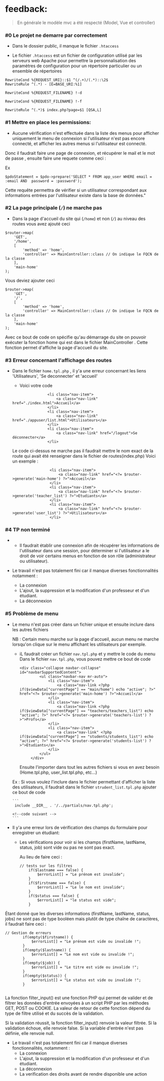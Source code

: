 # feedback:

> En générale le modèle mvc a été respecté (Model, Vue et controller)


### #0 Le projet ne demarre par correctement 
- Dans le dossier public, il manque le fichier `.htaccess`
    
    
       
- Le fichier `.htaccess` est un fichier de configuration utilisé par les serveurs web Apache pour permettre la personnalisation 
      des paramètres de configuration pour un répertoire particulier ou un ensemble de répertoires
       
```
RewriteCond %{REQUEST_URI}::$1 ^(/.+)/(.*)::\2$
RewriteRule ^(.*) - [E=BASE_URI:%1]

RewriteCond %{REQUEST_FILENAME} !-d

RewriteCond %{REQUEST_FILENAME} !-f

RewriteRule ^(.*)$ index.php?page=$1 [QSA,L]
```
    

### #1 Mettre en place les permissions:

- Aucune vérification n'est effectuée dans la liste des menus pour afficher uniquement le menu de connexion si l'utilisateur 
  n'est pas encore connecté, et afficher les autres menus si l'utilisateur est connecté.
  
Donc il faudrait faire une page de connexion, et récupérer le mail et le mot de passe , ensuite faire une requete comme ceci : 
  
Ex
```
$pdoStatement = $pdo->prepare('SELECT * FROM app_user WHERE email = :email AND  password = :password');
```

Cette requête permettra de vérifier si un utilisateur correspondant aux informations entrées par l'utilisateur existe dans la base de données."

### #2 La page principale (`/`) ne marche pas 
- Dans la page d'accueil du site qui  (`/home`) et non (`/`) au niveau des routes vous avez ajouté ceci

```
$router->map(
    'GET',
    '/home',
    [
        'method' => 'home',
        'controller' => MainController::class // On indique le FQCN de la classe
    ],
    'main-home'
);
```

Vous deviez ajouter ceci 

```
$router->map(
    'GET',
    '/',
    [
        'method' => 'home',
        'controller' => MainController::class // On indique le FQCN de la classe
    ],
    'main-home'
);

```

Avec ce bout de code on spécifie qu'au démarrage du site on pouvoir exécuter la fonction home qui est dans le fichier MainController .
Cette fonction permet d'affiche la page d'accueil du site.

### #3 Erreur concernant l'affichage des routes 
- Dans le fichier `home.tpl.php` , il y'a une erreur concernant les liens 'Utilisateurs', 'Se deconnecter' et 'accueil'
    
  -  Voici votre code 
    ```
                    <li class="nav-item">
                        <a class="nav-link" href="./index.html">Accueil</a>
                    </li>
                    <li class="nav-item">
                        <a class="nav-link" href="./appuser/list.html">Utilisateurs</a>
                    </li>
                    <li class="nav-item">
                        <a class="nav-link" href="/logout">Se déconnecter</a>
                    </li>
    ```
  Le code ci-dessus ne marche pas il faudrait mettre le nom exact de la route qui avait été renseigner dans le fichier de routes(index.php)
Voici un exemple : 
   ```
                    <li class="nav-item">
                        <a class="nav-link" href="<?= $router->generate('main-home') ?>">Accueil</a>
                    </li>
                    <li class="nav-item">
                        <a class="nav-link" href="<?= $router->generate('teacher_list') ?>">Etudiants</a>
                    </li>
                    <li class="nav-item">
                        <a class="nav-link" href="<?= $router->generate('user_list') ?>">Utilisateurs</a>
                    </li>
    ```
  
### #4 TP non terminé 
   - - Il faudrait établir une connexion afin de récupérer les informations de l'utilisateur dans une session,
       pour déterminer si l'utilisateur a le droit de voir certains menus en fonction de son rôle (administrateur ou utilisateur).

 - Le travail n'est pas totalement fini car il manque diverses fonctionnalités notamment :
   - La connexion
   - L'ajout, la suppression et la modification d'un professeur et d'un étudiant.
   - La déconnexion
  
### #5 Problème de menu 
 - Le menu n'est pas créer dans un fichier unique et ensuite inclure dans les autres fichiers 
   
    NB : Certain menu marche sur la page d'accueil, aucun menu ne marche lorsqu'on clique sur le menu affichant les utilisateurs 
   par exemple.
   
    -  iL faudrait créer un fichier `nav.tpl.php` et y mettre le code du menu 
     Dans le fichier  `nav.tpl.php`, vous pouvez mettre ce bout de code
       ```
       <div class="collapse navbar-collapse" id="navbarSupportedContent">
                <ul class="navbar-nav mr-auto">
                    <li class="nav-item">
                        <a class="nav-link <?php if($viewData["currentPage"] == "main/home") echo "active"; ?>" href="<?= $router->generate('main-home') ?>">Accueil</a>
                    </li>
                    <li class="nav-item">
                        <a class="nav-link <?php if($viewData["currentPage"] == "teachers/teachers_list") echo "active"; ?>" href="<?= $router->generate('teachers-list') ?>">Profs</a>
                    </li>
                    <li class="nav-item">
                        <a class="nav-link" <?php if($viewData["currentPage"] == "students/students_list") echo "active"; ?>" href="<?= $router->generate('students-list') ?>">Etudiants</a>
                    </li>
                </ul>
            </div>
       ```
       Ensuite l'importer dans tout les autres fichiers si vous en avez besoin (Home.tpl.php, user_list.tpl.php, etc...)
    
    Ex : Si vous voulez l'inclure dans le fichier permettant d'afficher la liste des utilisateurs, il faudrait dans le fichier `strudent_list.tpl.php`
       ajouter ce bout de code 
       
       ``` 
        include __DIR__ . '/../partials/nav.tpl.php';
       
       <!--code suivant -->
       ```
       
- Il y'a une erreur lors de vérification des champs du formulaire pour enregistrer un étudiant:
  
   - Les vérifications pour voir si les champs (firstName, lastName, status, job) sont vide ou pas ne sont pas exact.
     
        Au lieu de faire ceci :
        ```
      // tests sur les filtres
            if($lastname === false) {
                $errorList[] = "Le prénom est invalide";
            }
            if($firstname === false) {
                $errorList[] = "Le le nom est invalide";
            }
            if($status === false) {
                $errorList[] = "le status est vide";
            }
     ```

Étant donné que les diverses informations (firstName, lastName, status, jobs) ne sont pas de type booléen mais plutôt de type chaîne de caractères,
il faudrait faire ceci :
```
// Gestion de erreurs
        if(empty($firstname)) {
            $errorList[] = "Le prénom est vide ou invalide !";
        }
        if(empty($lastname)) {
            $errorList[] = "Le nom est vide ou invalide !";
        }
        if(empty($job)) {
            $errorList[] = "Le titre est vide ou invalide !";
        }
        if(empty($status)) {
            $errorList[] = "Le status est vide ou invalide !";
        }
        
 ```

La fonction filter_input() est une fonction PHP qui permet de valider et de filtrer les données d'entrée envoyées à un script PHP par les méthodes GET, POST ou COOKIE. La valeur de retour de cette fonction dépend du type de filtre utilisé et du succès de la validation.

Si la validation réussit, la fonction filter_input() renvoie la valeur filtrée. Si la validation échoue, elle renvoie false. Si la variable d'entrée n'est pas définie, elle renvoie null.


- Le travail n'est pas totalement fini car il manque diverses fonctionnalités, notamment :
    - La connexion
    - L'ajout, la suppression et la modification d'un professeur et d'un étudiant.
    - La déconnexion
    - La verification des droits avant de rendre disponible une action 
